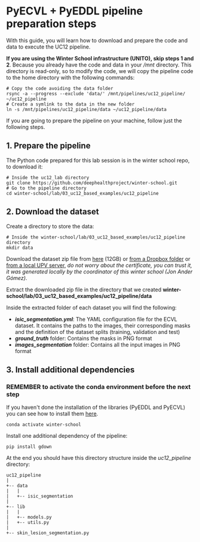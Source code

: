 # PyECVL + PyEDDL pipeline preparation steps

With this guide, you will learn how to download and prepare the code and data to execute the UC12 pipeline.

**If you are using the Winter School infrastructure (UNITO), skip steps 1 and 2**. Because you already have the code and data in your */mnt* directory. This directory is read-only, so to modify the code, we will copy the pipeline code to the home directory with the following commands:

    # Copy the code avoiding the data folder
    rsync -a --progress --exclude 'data/' /mnt/pipelines/uc12_pipeline/ ~/uc12_pipeline
    # Create a symlink to the data in the new folder
    ln -s /mnt/pipelines/uc12_pipeline/data ~/uc12_pipeline/data
    
If you are going to prepare the pipeline on your machine, follow just the following steps.

## 1. Prepare the pipeline
The Python code prepared for this lab session is in the winter school repo, to download it:

    # Inside the uc12_lab directory
    git clone https://github.com/deephealthproject/winter-school.git
    # Go to the pipeline directory
    cd winter-school/lab/03_uc12_based_examples/uc12_pipeline

## 2. Download the dataset
Create a directory to store the data:

    # Inside the winter-school/lab/03_uc12_based_examples/uc12_pipeline directory
    mkdir data

Download the dataset zip file from
[here](https://drive.google.com/uc?id=1RyYa32x9aqwd2kkQpCZ4Xa2h_VcgH3wI&export=download) (12GB)
or [from a Dropbox folder](https://www.dropbox.com/sh/vqdewy1ocqpkiu4/AADCArgKp97fLMZnV_0FZnjTa/isic_segmentation.zip?dl=0)
or [from a local UPV server](https://clocalprog.dsic.upv.es/winter-school/data/isic_segmentation.zip),
_do not worry about the certificate, you can trust it, it was generated locally by the coordinator of this winter school (Jon Ander G&oacute;mez)_.

Extract the downloaded zip file in the directory that we created **winter-school/lab/03_uc12_based_examples/uc12_pipeline/data**

Inside the extracted folder of each dataset you will find the following:

- ***isic_segmentation.yml***: The YAML configuration file for the ECVL dataset. It contains the paths to the images, their corresponding masks and the definition of the dataset splits (training, validation and test)
- ***ground_truth*** folder: Contains the masks in PNG format
- ***images_segmentation*** folder: Contains all the input images in PNG format

## 3. Install additional dependencies
### REMEMBER to activate the conda environment before the next step
If you haven't done the installation of the libraries (PyEDDL and PyECVL) you can
see how to install them [here](https://github.com/deephealthproject/winter-school/blob/main/lab/01_installation/README.md).
    
    conda activate winter-school

Install one additional dependency of the pipeline:

    pip install gdown
    
At the end you should have this directory structure inside the *uc12_pipeline* directory:

    uc12_pipeline
    |
    +-- data
    |   |
    |   +-- isic_segmentation
    |
    +-- lib
    |   |
    |   +-- models.py
    |   +-- utils.py
    |
    +-- skin_lesion_segmentation.py
